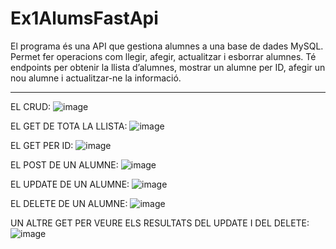 # Ex1AlumsFastApi

El programa és una API que gestiona alumnes a una base de dades MySQL. Permet fer operacions com llegir, afegir, actualitzar i esborrar alumnes. Té endpoints per obtenir la llista d’alumnes, mostrar un alumne per ID, afegir un nou alumne i actualitzar-ne la informació.

--------------------------------------------------------------------------------------


EL CRUD:
![image](https://github.com/user-attachments/assets/ef4585af-dd6e-402d-9179-1bad95d41f3f)

EL GET DE TOTA LA LLISTA:
![image](https://github.com/user-attachments/assets/9ab4c491-57d3-4ad3-b6a5-5bfcb8b83df4)

EL GET PER ID:
![image](https://github.com/user-attachments/assets/641cf86e-57e8-460f-a187-1bbfc2558cd4)

EL POST DE UN ALUMNE:
![image](https://github.com/user-attachments/assets/32147208-0915-4180-9bc7-1d041f7cc104)

EL UPDATE DE UN ALUMNE:
![image](https://github.com/user-attachments/assets/f8c223f2-822a-4d79-b100-b3b816f3bde0)

EL DELETE DE UN ALUMNE:
![image](https://github.com/user-attachments/assets/9a2c0221-6082-49bf-82d5-f22a85a2f540)

UN ALTRE GET PER VEURE ELS RESULTATS DEL UPDATE I DEL DELETE:
![image](https://github.com/user-attachments/assets/a2286f10-e795-4a92-8e40-8181e2e508ed)





